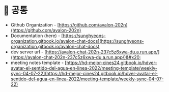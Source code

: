 # 🤣 공통

* Github Organization - [https://github.com/avalon-202n](https://github.com/avalon-202n)
* Documentation (here) - [https://sunghyeons-organization.gitbook.io/avalon-chat-docs](https://sunghyeons-organization.gitbook.io/avalon-chat-docs)
* dev server url - [https://avalon-chat-202n-237c5z6xwa-du.a.run.app/](https://avalon-chat-202n-237c5z6xwa-du.a.run.app/)&#x20;
* meeting notes template - [https://hd-mejor-cines24.gitbook.io/hdver-avatar-el-sentido-del-agua-en-linea-2022/meeting-template/weekly-sync-04-07-22](https://hd-mejor-cines24.gitbook.io/hdver-avatar-el-sentido-del-agua-en-linea-2022/meeting-template/weekly-sync-04-07-22)
